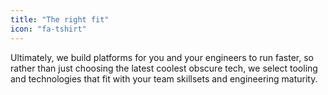 ```yaml
---
title: "The right fit"
icon: "fa-tshirt"
---
```


Ultimately, we build platforms for you and your engineers to run faster, so rather than just choosing the latest coolest obscure tech, we select tooling and technologies that fit with your team skillsets and engineering maturity.

<!--more-->
